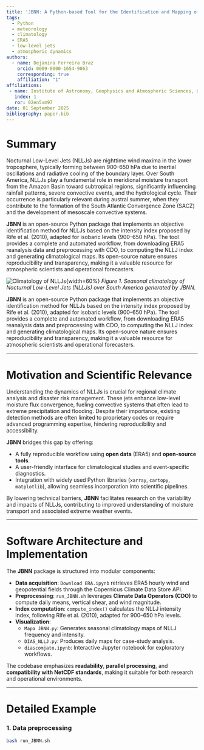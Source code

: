 ```yaml
---
title: 'JBNN: A Python-based Tool for the Identification and Mapping of Nocturnal Low-Level Jets over South America'
tags:
  - Python
  - meteorology
  - climatology
  - ERA5
  - low-level jets
  - atmospheric dynamics
authors:
  - name: Dejanira Ferreira Braz
    orcid: 0009-0000-1654-9063
    corresponding: true
    affiliation: "1"
affiliations:
 - name: Institute of Astronomy, Geophysics and Atmospheric Sciences, University of São Paulo (IAG-USP), Brazil
   index: 1
   ror: 02en5vm97
date: 01 September 2025
bibliography: paper.bib
---
```


# Summary

Nocturnal Low-Level Jets (NLLJs) are nighttime wind maxima in the lower troposphere, typically forming between 900–650 hPa due to inertial oscillations and radiative cooling of the boundary layer. Over South America, NLLJs play a fundamental role in meridional moisture transport from the Amazon Basin toward subtropical regions, significantly influencing rainfall patterns, severe convective events, and the hydrological cycle. Their occurrence is particularly relevant during austral summer, when they contribute to the formation of the South Atlantic Convergence Zone (SACZ) and the development of mesoscale convective systems.

**JBNN** is an open-source Python package that implements an objective identification method for NLLJs based on the intensity index proposed by Rife et al. (2010), adapted for isobaric levels (900–650 hPa). The tool provides a complete and automated workflow, from downloading ERA5 reanalysis data and preprocessing with CDO, to computing the NLLJ index and generating climatological maps. Its open-source nature ensures reproducibility and transparency, making it a valuable resource for atmospheric scientists and operational forecasters.

![Climatology of NLLJs](Figures/NLLJ.png){width=60%}
*Figure 1. Seasonal climatology of Nocturnal Low-Level Jets (NLLJs) over South America generated by JBNN.*


**JBNN** is an open-source Python package that implements an objective identification method for NLLJs based on the intensity index proposed by Rife et al. (2010), adapted for isobaric levels (900–650 hPa). The tool provides a complete and automated workflow, from downloading ERA5 reanalysis data and preprocessing with CDO, to computing the NLLJ index and generating climatological maps. Its open-source nature ensures reproducibility and transparency, making it a valuable resource for atmospheric scientists and operational forecasters.

---

# Motivation and Scientific Relevance

Understanding the dynamics of NLLJs is crucial for regional climate analysis and disaster risk management. These jets enhance low-level moisture flux convergence, fueling convective systems that often lead to extreme precipitation and flooding. Despite their importance, existing detection methods are often limited to proprietary codes or require advanced programming expertise, hindering reproducibility and accessibility.

**JBNN** bridges this gap by offering:
- A fully reproducible workflow using **open data** (ERA5) and **open-source tools**.
- A user-friendly interface for climatological studies and event-specific diagnostics.
- Integration with widely used Python libraries (`xarray`, `cartopy`, `matplotlib`), allowing seamless incorporation into scientific pipelines.

By lowering technical barriers, **JBNN** facilitates research on the variability and impacts of NLLJs, contributing to improved understanding of moisture transport and associated extreme weather events.

---

# Software Architecture and Implementation

The **JBNN** package is structured into modular components:
- **Data acquisition**: `Download ERA.ipynb` retrieves ERA5 hourly wind and geopotential fields through the Copernicus Climate Data Store API.
- **Preprocessing**: `run_JBNN.sh` leverages **Climate Data Operators (CDO)** to compute daily means, vertical shear, and wind magnitude.
- **Index computation**: `compute_index()` calculates the NLLJ intensity index, following Rife et al. (2010), adapted for 900–650 hPa levels.
- **Visualization**:
    - `Mapa JBNN.py`: Generates seasonal climatology maps of NLLJ frequency and intensity.
    - `DIAS_NLLJ.py`: Produces daily maps for case-study analysis.
    - `diascomjato.ipynb`: Interactive Jupyter notebook for exploratory workflows.

The codebase emphasizes **readability**, **parallel processing**, and **compatibility with NetCDF standards**, making it suitable for both research and operational environments.

---

# Detailed Example

### **1. Data preprocessing**
```bash
bash run_JBNN.sh
